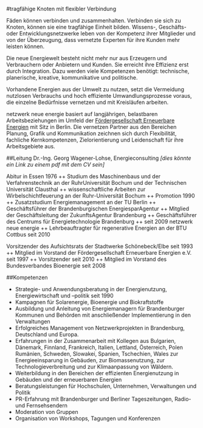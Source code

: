 #tragfähige Knoten mit flexibler Verbindung

Fäden können verbinden und zusammenhalten. Verbinden sie sich zu Knoten, können sie eine tragfähige Einheit bilden. Wissens-, Geschäfts- oder Entwicklungsnetzwerke leben von der Kompetenz ihrer Mitglieder und von der Überzeugung, dass vernetzte Experten für ihre Kunden mehr leisten können. 

Die neue Energiewelt besteht nicht mehr nur aus Erzeugern und Verbrauchern oder Anbietern und Kunden. Sie erreicht ihre Effizienz erst durch Integration. Dazu werden viele Kompetenzen benötigt: technische, planerische, kreative, kommunikative und politische. 

Vorhandene Energien aus der Umwelt zu nutzen, setzt die Vermeidung nutzlosen Verbrauchs und hoch effiziente Umwandlungsprozesse voraus, die einzelne Bedürfnisse vernetzen und mit Kreisläufen arbeiten.

netzwerk neue energie basiert auf langjährigen, belastbaren Arbeitsbeziehungen im Umfeld der [Fördergesellschaft Erneuerbare Energien](http://www.fee-ev.de/) mit Sitz in Berlin. Die vernetzen Partner aus den Bereichen Planung, Grafik und Kommunikation zeichnen sich durch Flexibilität, fachliche Kernkompetenzen, Zielorientierung und Leidenschaft für ihre Arbeitsgebiete aus. 

##Leitung 
Dr.-Ing. Georg Wagener-Lohse, Energieconsulting *[dies könnte ein Link zu einem pdf mit dem CV sein]*

Abitur in Essen 1976 ++ Studium des Maschinenbaus und der Verfahrenstechnik an der RuhrUniversität Bochum und der Technischen Universität Clausthal ++ wissenschaftliche Arbeiten zur Wirbelschichtfeuerung an der Ruhr-Universität Bochum ++ Promotion 1990 ++ Zusatzstudium Energiemanagement an der TU Berlin ++ Geschäftsführer der Brandenburgischen EnergiesparAgentur ++ Mitglied der Geschäftsleitung der ZukunftsAgentur Brandenburg ++ Geschäftsführer des Centrums für Energietechnologie Brandenburg ++
seit 2009 netzwerk neue energie ++ Lehrbeauftragter für regenerative Energien an der BTU Cottbus seit 2010

Vorsitzender des Aufsichtsrats der Stadtwerke Schönebeck/Elbe seit 1993 ++ Mitglied im Vorstand der Fördergesellschaft Erneuerbare Energien e.V. seit 1997 ++ Vorsitzender seit 2010 ++ Mitglied im Vorstand des Bundesverbandes Bioenergie seit 2008

##Kompetenzen

- Strategie- und Anwendungsberatung in der Energienutzung, Energiewirtschaft und –politik seit 1990
- Kampagnen für Solarenergie, Bioenergie und Biokraftstoffe
- Ausbildung und Anleitung von Energiemanagern für Brandenburger Kommunen und Behörden mit anschließender Implementierung in den Verwaltungen
- Erfolgreiches Management von Netzwerkprojekten in Brandenburg, Deutschland und Europa.
- Erfahrungen in der Zusammenarbeit mit Kollegen aus Bulgarien, Dänemark, Finnland, Frankreich, Italien, Lettland, Österreich, Polen Rumänien, Schweden, Slowakei, Spanien, Tschechien, Wales zur Energieeinsparung in Gebäuden, zur Biomassenutzung, zur Technologieverbreitung und zur Klimaanpassung von Wäldern.
- Weiterbildung in den Bereichen der effizienten Energienutzung in Gebäuden und der erneuerbaren Energien
- Beratungsleistungen für Hochschulen, Unternehmen, Verwaltungen und Politik
- PR-Erfahrung mit Brandenburger und Berliner Tageszeitungen, Radio- und Fernsehsendern
- Moderation von Gruppen
- Organisation von Workshops, Tagungen und Konferenzen

